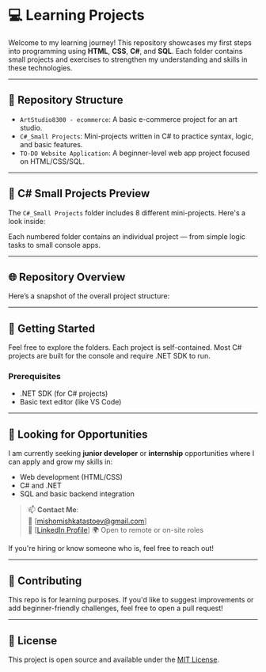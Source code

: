 # 💻 Learning Projects

Welcome to my learning journey! This repository showcases my first steps into programming using **HTML**, **CSS**, **C#**, and **SQL**. Each folder contains small projects and exercises to strengthen my understanding and skills in these technologies.

---

## 📁 Repository Structure

- `ArtStudio8300 - ecommerce`: A basic e-commerce project for an art studio.
- `C#_Small Projects`: Mini-projects written in C# to practice syntax, logic, and basic features.
- `TO-DO Website Application`: A beginner-level web app project focused on HTML/CSS/SQL.

---

## 🧠 C# Small Projects Preview

The `C#_Small Projects` folder includes 8 different mini-projects. Here's a look inside:

Each numbered folder contains an individual project — from simple logic tasks to small console apps.

---

## 🌐 Repository Overview

Here’s a snapshot of the overall project structure:


---

## 🚀 Getting Started

Feel free to explore the folders. Each project is self-contained. Most C# projects are built for the console and require .NET SDK to run.

### Prerequisites
- .NET SDK (for C# projects)
- Basic text editor (like VS Code)

---

## 💼 Looking for Opportunities

I am currently seeking **junior developer** or **internship** opportunities where I can apply and grow my skills in:
- Web development (HTML/CSS)
- C# and .NET
- SQL and basic backend integration

> 📫 **Contact Me**:  
> 📧 [mishomishkatastoev@gmail.com]  
> 💼 [[LinkedIn Profile](https://www.linkedin.com/in/mixail-stoev-75a04932a/)] 
> 🌍 Open to remote or on-site roles  

If you're hiring or know someone who is, feel free to reach out!

---

## 🙌 Contributing

This repo is for learning purposes. If you'd like to suggest improvements or add beginner-friendly challenges, feel free to open a pull request!

---

## 📜 License

This project is open source and available under the [MIT License](LICENSE).
